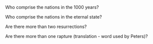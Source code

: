 Who comprise the nations in the 1000 years?

Who comprise the nations in the eternal state?

Are there more than two resurrections?

Are there more than one rapture (translation - word used by Peters)?


